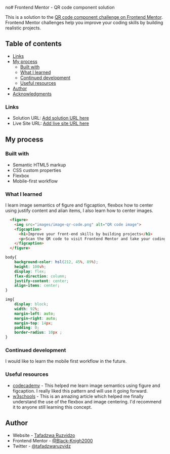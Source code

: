 no# Frontend Mentor - QR code component solution

This is a solution to the [QR code component challenge on Frontend Mentor](https://www.frontendmentor.io/challenges/qr-code-component-iux_sIO_H). Frontend Mentor challenges help you improve your coding skills by building realistic projects. 

## Table of contents
  - [Links](#links)
- [My process](#my-process)
  - [Built with](#built-with)
  - [What I learned](#what-i-learned)
  - [Continued development](#continued-development)
  - [Useful resources](#useful-resources)
- [Author](#author)
- [Acknowledgments](#acknowledgments)




### Links

- Solution URL: [Add solution URL here](https://your-solution-url.com)
- Live Site URL: [Add live site URL here](https://your-live-site-url.com)

## My process

### Built with

- Semantic HTML5 markup
- CSS custom properties
- Flexbox
- Mobile-first workflow

### What I learned

I learn image semantics of figure and figcaption,
flexbox how to center using justify content and alian items,
I also learn how to center images.



```html
  <figure>
    <img src="images/image-qr-code.png" alt="QR code image">
    <figcaption>
      <h1>Improve your front-end skills by building projects</h1>
      <p>Scan the QR code to visit Frontend Mentor and take your coding skills to the next level</p>
    </figcaption>
  </figure>
```
```css
body{
    background-color: hsl(212, 45%, 89%);
    height: 100vh;
    display: flex;
    flex-direction: column;
    justify-content: center;
    align-items: center;
}

img{
    display: block;
    width: 92%;
    margin-left: auto;
    margin-right: auto;
    margin-top: 14px;
    padding: 0;
    border-radius: 10px ;
}
```

### Continued development

I would like to learn the mobile first workflow in the future.


### Useful resources

- [codecademy](https://www.codecademy.com) - This helped me learn image semantics using figure and figcaption. I really liked this pattern and will use it going forward.
- [w3schools](https://www.w3schools.com) - This is an amazing article which helped me finally understand the use of the flexbox and image centering. I'd recommend it to anyone still learning this concept.


## Author

- Website - [Tafadzwa Ruzvidzo](https://www.your-site.com)
- Frontend Mentor - [@Black-Knigh2000](https://www.frontendmentor.io/profile/yourusername)
- Twitter - [@tafadzwaruzvidz](https://www.twitter.com/yourusername)

 